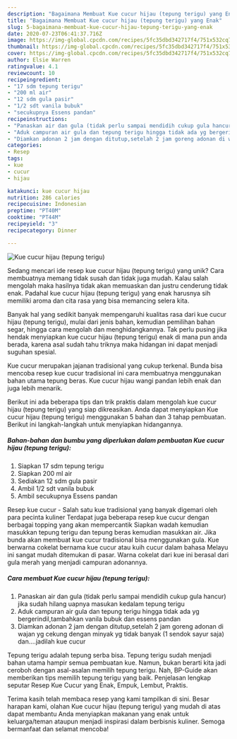 ```yaml
---
description: "Bagaimana Membuat Kue cucur hijau (tepung terigu) yang Enak"
title: "Bagaimana Membuat Kue cucur hijau (tepung terigu) yang Enak"
slug: 5-bagaimana-membuat-kue-cucur-hijau-tepung-terigu-yang-enak
date: 2020-07-23T06:41:37.716Z
image: https://img-global.cpcdn.com/recipes/5fc35dbd342717f4/751x532cq70/kue-cucur-hijau-tepung-terigu-foto-resep-utama.jpg
thumbnail: https://img-global.cpcdn.com/recipes/5fc35dbd342717f4/751x532cq70/kue-cucur-hijau-tepung-terigu-foto-resep-utama.jpg
cover: https://img-global.cpcdn.com/recipes/5fc35dbd342717f4/751x532cq70/kue-cucur-hijau-tepung-terigu-foto-resep-utama.jpg
author: Elsie Warren
ratingvalue: 4.1
reviewcount: 10
recipeingredient:
- "17 sdm tepung terigu"
- "200 ml air"
- "12 sdm gula pasir"
- "1/2 sdt vanila bubuk"
- "secukupnya Essens pandan"
recipeinstructions:
- "Panaskan air dan gula (tidak perlu sampai mendidih cukup gula hancur) jika sudah hilang uapnya masukan kedalam tepung terigu"
- "Aduk campuran air gula dan tepung terigu hingga tidak ada yg bergerindil,tambahkan vanila bubuk dan essens pandan"
- "Diamkan adonan 2 jam dengan ditutup,setelah 2 jam goreng adonan di wajan yg cekung dengan minyak yg tidak banyak (1 sendok sayur saja) dan....jadilah kue cucur"
categories:
- Resep
tags:
- kue
- cucur
- hijau

katakunci: kue cucur hijau 
nutrition: 286 calories
recipecuisine: Indonesian
preptime: "PT40M"
cooktime: "PT44M"
recipeyield: "3"
recipecategory: Dinner

---
```



![Kue cucur hijau (tepung terigu)](https://img-global.cpcdn.com/recipes/5fc35dbd342717f4/751x532cq70/kue-cucur-hijau-tepung-terigu-foto-resep-utama.jpg)

Sedang mencari ide resep kue cucur hijau (tepung terigu) yang unik? Cara membuatnya memang tidak susah dan tidak juga mudah. Kalau salah mengolah maka hasilnya tidak akan memuaskan dan justru cenderung tidak enak. Padahal kue cucur hijau (tepung terigu) yang enak harusnya sih memiliki aroma dan cita rasa yang bisa memancing selera kita.

Banyak hal yang sedikit banyak mempengaruhi kualitas rasa dari kue cucur hijau (tepung terigu), mulai dari jenis bahan, kemudian pemilihan bahan segar, hingga cara mengolah dan menghidangkannya. Tak perlu pusing jika hendak menyiapkan kue cucur hijau (tepung terigu) enak di mana pun anda berada, karena asal sudah tahu triknya maka hidangan ini dapat menjadi suguhan spesial.

Kue cucur merupakan jajanan tradisional yang cukup terkenal. Bunda bisa mencoba resep kue cucur tradisional ini cara membuatnya menggunakan bahan utama tepung beras. Kue cucur hijau wangi pandan lebih enak dan juga lebih menarik.


Berikut ini ada beberapa tips dan trik praktis dalam mengolah kue cucur hijau (tepung terigu) yang siap dikreasikan. Anda dapat menyiapkan Kue cucur hijau (tepung terigu) menggunakan 5 bahan dan 3 tahap pembuatan. Berikut ini langkah-langkah untuk menyiapkan hidangannya.

<!--inarticleads1-->

##### Bahan-bahan dan bumbu yang diperlukan dalam pembuatan Kue cucur hijau (tepung terigu):

1. Siapkan 17 sdm tepung terigu
1. Siapkan 200 ml air
1. Sediakan 12 sdm gula pasir
1. Ambil 1/2 sdt vanila bubuk
1. Ambil secukupnya Essens pandan


Resep kue cucur - Salah satu kue tradisional yang banyak digemari oleh para pecinta kuliner Terdapat juga beberapa resep kue cucur dengan berbagai topping yang akan mempercantik Siapkan wadah kemudian masukkan tepung terigu dan tepung beras kemudian masukkan air. Jika bunda akan membuat kue cucur tradisional bisa menggunakan gula. Kue berwarna cokelat bernama kue cucur atau kuih cucur dalam bahasa Melayu ini sangat mudah ditemukan di pasar. Warna cokelat dari kue ini berasal dari gula merah yang menjadi campuran adonannya. 

<!--inarticleads2-->

##### Cara membuat Kue cucur hijau (tepung terigu):

1. Panaskan air dan gula (tidak perlu sampai mendidih cukup gula hancur) jika sudah hilang uapnya masukan kedalam tepung terigu
1. Aduk campuran air gula dan tepung terigu hingga tidak ada yg bergerindil,tambahkan vanila bubuk dan essens pandan
1. Diamkan adonan 2 jam dengan ditutup,setelah 2 jam goreng adonan di wajan yg cekung dengan minyak yg tidak banyak (1 sendok sayur saja) dan....jadilah kue cucur


Tepung terigu adalah tepung serba bisa. Tepung terigu sudah menjadi bahan utama hampir semua pembuatan kue. Namun, bukan berarti kita jadi ceroboh dengan asal-asalan memilih tepung terigu. Nah, BP-Guide akan memberikan tips memilih tepung terigu yang baik. Penjelasan lengkap seputar Resep Kue Cucur yang Enak, Empuk, Lembut, Praktis. 

Terima kasih telah membaca resep yang kami tampilkan di sini. Besar harapan kami, olahan Kue cucur hijau (tepung terigu) yang mudah di atas dapat membantu Anda menyiapkan makanan yang enak untuk keluarga/teman ataupun menjadi inspirasi dalam berbisnis kuliner. Semoga bermanfaat dan selamat mencoba!
